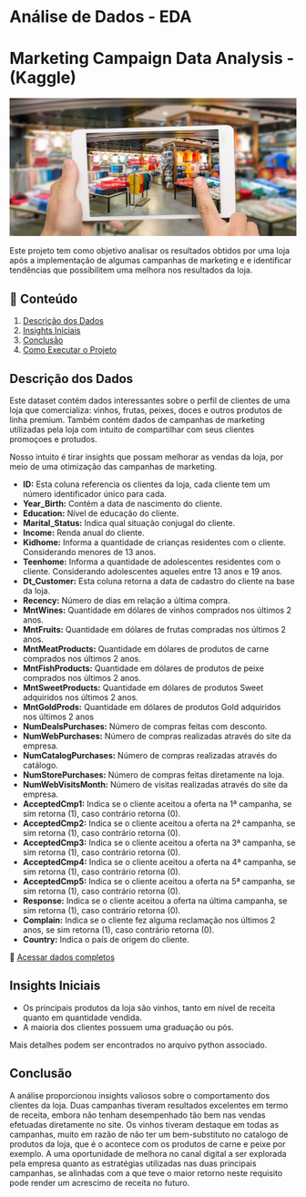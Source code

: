# Análise de Dados - EDA 

# Marketing Campaign Data Analysis - (Kaggle)


<img src="Arquivo/store.png" alt="store">

Este projeto tem como objetivo analisar os resultados obtidos por uma loja após a implementação de algumas campanhas de marketing e e identificar tendências que possibilitem uma melhora nos resultados da loja. 

## 📂 Conteúdo

1. [Descrição dos Dados](#descrição-dos-dados)
2. [Insights Iniciais](#insights-iniciais)
3. [Conclusão](#conclusão)
4. [Como Executar o Projeto](#como-executar-o-projeto)

## Descrição dos Dados

Este dataset contém dados interessantes sobre o perfil de clientes de uma loja que comercializa: vinhos, frutas, peixes, doces e outros produtos de linha premium. Também contém dados de campanhas de marketing utilizadas pela loja com intuito de compartilhar com seus 
 clientes promoçoes e protudos.

Nosso intuito é tirar insights que possam melhorar as vendas da loja, por meio de uma otimização das campanhas de marketing.

- **ID:** Esta coluna referencia os clientes da loja, cada cliente tem um número identificador único para cada.
- **Year_Birth:**  Contém a data de nascimento do cliente.
- **Education:** Nível de educação do cliente.
- **Marital_Status:** Indica qual situação conjugal do cliente.
- **Income:** Renda anual do cliente.
- **Kidhome:** Informa a quantidade de crianças residentes com o cliente. Considerando menores de 13 anos.
- **Teenhome:** Informa a quantidade de adolescentes residentes com o cliente. Considerando adolescentes aqueles entre 13 anos e 19 anos.
- **Dt_Customer:** Esta coluna retorna a data de cadastro do cliente na base da loja.
- **Recency:** Número de dias em relação a última compra.
- **MntWines:** Quantidade em dólares de vinhos comprados nos últimos 2 anos.
- **MntFruits:** Quantidade em dólares de frutas compradas nos últimos 2 anos.
- **MntMeatProducts:** Quantidade em dólares de produtos de carne comprados nos últimos 2 anos.
- **MntFishProducts:** Quantidade em dólares de produtos de peixe comprados nos últimos 2 anos.
- **MntSweetProducts:** Quantidade em dólares de produtos Sweet adquiridos nos últimos 2 anos.
- **MntGoldProds:** Quantidade em dólares de produtos Gold adquiridos nos últimos 2 anos
- **NumDealsPurchases:** Número de compras feitas com desconto.
- **NumWebPurchases:** Número de compras realizadas através do site da empresa.
- **NumCatalogPurchases:** Número de compras realizadas através do catálogo.
- **NumStorePurchases:** Número de compras feitas diretamente na loja.
- **NumWebVisitsMonth:** Número de visitas realizadas através do site da empresa.
- **AcceptedCmp1:** Indica se o cliente aceitou a oferta na 1ª campanha, se sim retorna (1), caso contrário retorna (0).
- **AcceptedCmp2:** Indica se o cliente aceitou a oferta na 2ª campanha, se sim retorna (1), caso contrário retorna (0).
- **AcceptedCmp3:** Indica se o cliente aceitou a oferta na 3ª campanha, se sim retorna (1), caso contrário retorna (0).
- **AcceptedCmp4:** Indica se o cliente aceitou a oferta na 4ª campanha, se sim retorna (1), caso contrário retorna (0).
- **AcceptedCmp5:** Indica se o cliente aceitou a oferta na 5ª campanha, se sim retorna (1), caso contrário retorna (0).
- **Response:** Indica se o cliente aceitou a oferta na última campanha, se sim retorna (1), caso contrário retorna (0).
- **Complain:** Indica se o cliente fez alguma reclamação nos últimos 2 anos, se sim retorna (1), caso contrário retorna (0).
- **Country:** Indica o país de origem do cliente.


🔗 [Acessar dados completos]((https://www.kaggle.com/datasets/sahilnbajaj/marketing-campaigns-data-set))

## Insights Iniciais

- Os principais produtos da loja são vinhos, tanto em nível de receita quanto em quantidade vendida. 
- A maioria dos clientes possuem uma graduação ou pós.
  
Mais detalhes podem ser encontrados no arquivo python associado.

## Conclusão

A análise proporcionou insights valiosos sobre o comportamento dos clientes da loja. Duas campanhas tiveram resultados excelentes em termo de receita, embora não tenham desempenhado tão bem nas vendas efetuadas diretamente no site. Os vinhos tiveram destaque em todas as campanhas, muito em razão de não ter um bem-substituto no catalogo de produtos da loja, que é o acontece com os produtos de carne e peixe por exemplo. A uma oportunidade de melhora no canal digital a ser explorada pela empresa quanto as estratégias utilizadas nas duas principais campanhas, se alinhadas com a que teve o maior retorno neste requisito pode render um acrescimo de receita no futuro.


